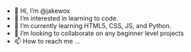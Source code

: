 - 👋 Hi, I’m @jakewox
- 👀 I’m interested in learning to code.
- 🌱 I’m currently learning HTML5, CSS, JS, and Python.
- 💞️ I’m looking to collaborate on any beginner level projects
- 📫 How to reach me ...

<!---
jakewox/jakewox is a ✨ special ✨ repository because its `README.md` (this file) appears on your GitHub profile.
You can click the Preview link to take a look at your changes.
--->
